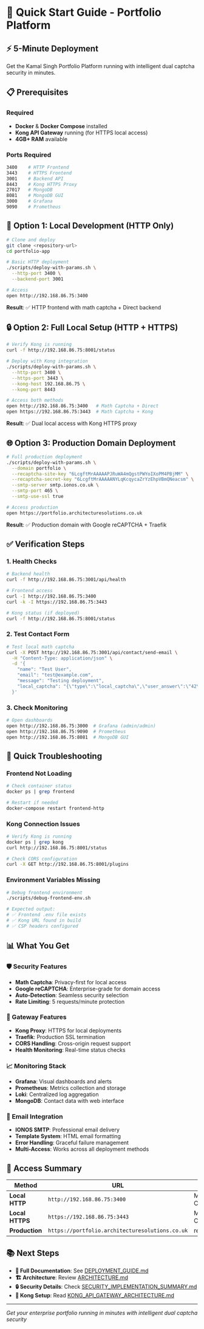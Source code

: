 # 🚀 Quick Start Guide - Portfolio Platform

## ⚡ **5-Minute Deployment**

Get the Kamal Singh Portfolio Platform running with intelligent dual captcha security in minutes.

## 📋 **Prerequisites**

### **Required**
- **Docker** & **Docker Compose** installed
- **Kong API Gateway** running (for HTTPS local access)
- **4GB+ RAM** available

### **Ports Required**
```bash
3400    # HTTP Frontend
3443    # HTTPS Frontend  
3001    # Backend API
8443    # Kong HTTPS Proxy
27017   # MongoDB
8081    # MongoDB GUI
3000    # Grafana
9090    # Prometheus
```

## 🚀 **Option 1: Local Development (HTTP Only)**

```bash
# Clone and deploy
git clone <repository-url>
cd portfolio-app

# Basic HTTP deployment
./scripts/deploy-with-params.sh \
  --http-port 3400 \
  --backend-port 3001

# Access
open http://192.168.86.75:3400
```

**Result**: ✅ HTTP frontend with math captcha + Direct backend

## 🔒 **Option 2: Full Local Setup (HTTP + HTTPS)**

```bash
# Verify Kong is running
curl -f http://192.168.86.75:8001/status

# Deploy with Kong integration  
./scripts/deploy-with-params.sh \
  --http-port 3400 \
  --https-port 3443 \
  --kong-host 192.168.86.75 \
  --kong-port 8443

# Access both methods
open http://192.168.86.75:3400   # Math Captcha + Direct
open https://192.168.86.75:3443  # Math Captcha + Kong
```

**Result**: ✅ Dual local access with Kong HTTPS proxy

## 🌐 **Option 3: Production Domain Deployment**

```bash
# Full production deployment
./scripts/deploy-with-params.sh \
  --domain portfolio \
  --recaptcha-site-key "6LcgftMrAAAAAPJRuWA4mQgstPWYoIXoPM4PBjMM" \
  --recaptcha-secret-key "6LcgftMrAAAAANYLqKcqycaZrYzEhpVBmQNeacsm" \
  --smtp-server smtp.ionos.co.uk \
  --smtp-port 465 \
  --smtp-use-ssl true

# Access production
open https://portfolio.architecturesolutions.co.uk
```

**Result**: ✅ Production domain with Google reCAPTCHA + Traefik

## ✅ **Verification Steps**

### **1. Health Checks**
```bash
# Backend health
curl -f http://192.168.86.75:3001/api/health

# Frontend access  
curl -I http://192.168.86.75:3400
curl -k -I https://192.168.86.75:3443

# Kong status (if deployed)
curl -f http://192.168.86.75:8001/status
```

### **2. Test Contact Form**
```bash
# Test local math captcha
curl -X POST http://192.168.86.75:3001/api/contact/send-email \
  -H "Content-Type: application/json" \
  -d '{
    "name": "Test User",
    "email": "test@example.com", 
    "message": "Testing deployment",
    "local_captcha": "{\"type\":\"local_captcha\",\"user_answer\":\"42\"}"
  }'
```

### **3. Check Monitoring**
```bash
# Open dashboards
open http://192.168.86.75:3000  # Grafana (admin/admin)
open http://192.168.86.75:9090  # Prometheus
open http://192.168.86.75:8081  # MongoDB GUI
```

## 🔧 **Quick Troubleshooting**

### **Frontend Not Loading**
```bash
# Check container status
docker ps | grep frontend

# Restart if needed
docker-compose restart frontend-http
```

### **Kong Connection Issues**
```bash
# Verify Kong is running
docker ps | grep kong
curl http://192.168.86.75:8001/status

# Check CORS configuration  
curl -X GET http://192.168.86.75:8001/plugins
```

### **Environment Variables Missing**
```bash
# Debug frontend environment
./scripts/debug-frontend-env.sh

# Expected output:
# ✅ Frontend .env file exists
# ✅ Kong URL found in build
# ✅ CSP headers configured
```

## 📊 **What You Get**

### **🛡️ Security Features**
- **Math Captcha**: Privacy-first for local access
- **Google reCAPTCHA**: Enterprise-grade for domain access  
- **Auto-Detection**: Seamless security selection
- **Rate Limiting**: 5 requests/minute protection

### **🌉 Gateway Features**
- **Kong Proxy**: HTTPS for local deployments
- **Traefik**: Production SSL termination
- **CORS Handling**: Cross-origin request support
- **Health Monitoring**: Real-time status checks

### **📈 Monitoring Stack**  
- **Grafana**: Visual dashboards and alerts
- **Prometheus**: Metrics collection and storage
- **Loki**: Centralized log aggregation
- **MongoDB**: Contact data with web interface

### **📧 Email Integration**
- **IONOS SMTP**: Professional email delivery
- **Template System**: HTML email formatting
- **Error Handling**: Graceful failure management
- **Multi-Access**: Works across all deployment methods

## 🎯 **Access Summary**

| Method | URL | Security | Gateway |
|--------|-----|----------|---------|
| **Local HTTP** | `http://192.168.86.75:3400` | Math Captcha | Direct |
| **Local HTTPS** | `https://192.168.86.75:3443` | Math Captcha | Kong |
| **Production** | `https://portfolio.architecturesolutions.co.uk` | reCAPTCHA | Traefik |

## 📚 **Next Steps**

- **📖 Full Documentation**: See [DEPLOYMENT_GUIDE.md](DEPLOYMENT_GUIDE.md)
- **🏗️ Architecture**: Review [ARCHITECTURE.md](ARCHITECTURE.md)  
- **🔒 Security Details**: Check [SECURITY_IMPLEMENTATION_SUMMARY.md](SECURITY_IMPLEMENTATION_SUMMARY.md)
- **🌉 Kong Setup**: Read [KONG_API_GATEWAY_ARCHITECTURE.md](KONG_API_GATEWAY_ARCHITECTURE.md)

---

*Get your enterprise portfolio running in minutes with intelligent dual captcha security*